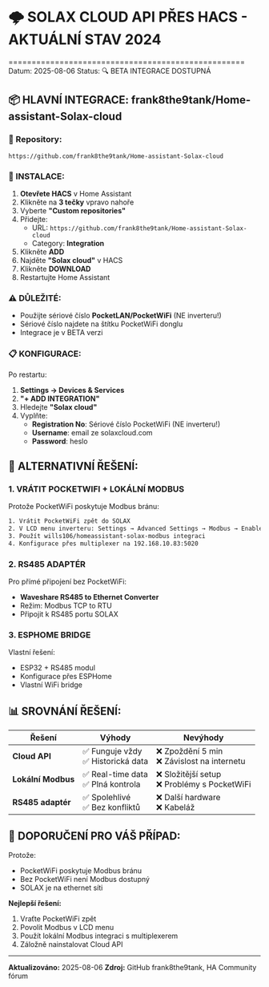 # 🌩️ SOLAX CLOUD API PŘES HACS - AKTUÁLNÍ STAV 2024
===================================================
Datum: 2025-08-06
Status: 🔍 BETA INTEGRACE DOSTUPNÁ

## 📦 HLAVNÍ INTEGRACE: frank8the9tank/Home-assistant-Solax-cloud

### 🔗 Repository:
```
https://github.com/frank8the9tank/Home-assistant-Solax-cloud
```

### 🚀 INSTALACE:

1. **Otevřete HACS** v Home Assistant
2. Klikněte na **3 tečky** vpravo nahoře
3. Vyberte **"Custom repositories"**
4. Přidejte:
   - URL: `https://github.com/frank8the9tank/Home-assistant-Solax-cloud`
   - Category: **Integration**
5. Klikněte **ADD**
6. Najděte **"Solax cloud"** v HACS
7. Klikněte **DOWNLOAD**
8. Restartujte Home Assistant

### ⚠️ DŮLEŽITÉ:
- Použijte sériové číslo **PocketLAN/PocketWiFi** (NE inverteru!)
- Sériové číslo najdete na štítku PocketWiFi donglu
- Integrace je v BETA verzi

### 📋 KONFIGURACE:

Po restartu:
1. **Settings → Devices & Services**
2. **"+ ADD INTEGRATION"**
3. Hledejte **"Solax cloud"**
4. Vyplňte:
   - **Registration No**: Sériové číslo PocketWiFi (NE inverteru!)
   - **Username**: email ze solaxcloud.com
   - **Password**: heslo

## 🔧 ALTERNATIVNÍ ŘEŠENÍ:

### 1. **VRÁTIT POCKETWIFI + LOKÁLNÍ MODBUS**
Protože PocketWiFi poskytuje Modbus bránu:
```bash
1. Vrátit PocketWiFi zpět do SOLAX
2. V LCD menu inverteru: Settings → Advanced Settings → Modbus → Enable
3. Použít wills106/homeassistant-solax-modbus integraci
4. Konfigurace přes multiplexer na 192.168.10.83:5020
```

### 2. **RS485 ADAPTÉR**
Pro přímé připojení bez PocketWiFi:
- **Waveshare RS485 to Ethernet Converter**
- Režim: Modbus TCP to RTU
- Připojit k RS485 portu SOLAX

### 3. **ESPHOME BRIDGE**
Vlastní řešení:
- ESP32 + RS485 modul
- Konfigurace přes ESPHome
- Vlastní WiFi bridge

## 📊 SROVNÁNÍ ŘEŠENÍ:

| Řešení | Výhody | Nevýhody |
|--------|--------|----------|
| **Cloud API** | ✅ Funguje vždy<br>✅ Historická data | ❌ Zpoždění 5 min<br>❌ Závislost na internetu |
| **Lokální Modbus** | ✅ Real-time data<br>✅ Plná kontrola | ❌ Složitější setup<br>❌ Problémy s PocketWiFi |
| **RS485 adaptér** | ✅ Spolehlivé<br>✅ Bez konfliktů | ❌ Další hardware<br>❌ Kabeláž |

## 🎯 DOPORUČENÍ PRO VÁŠ PŘÍPAD:

Protože:
- PocketWiFi poskytuje Modbus bránu
- Bez PocketWiFi není Modbus dostupný
- SOLAX je na ethernet síti

**Nejlepší řešení:**
1. Vraťte PocketWiFi zpět
2. Povolit Modbus v LCD menu
3. Použít lokální Modbus integraci s multiplexerem
4. Záložně nainstalovat Cloud API

---
**Aktualizováno:** 2025-08-06
**Zdroj:** GitHub frank8the9tank, HA Community fórum